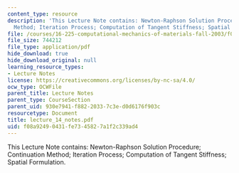```yaml
---
content_type: resource
description: 'This Lecture Note contains: Newton-Raphson Solution Procedure; Continuation
  Method; Iteration Process; Computation of Tangent Stiffness; Spatial Formulation.'
file: /courses/16-225-computational-mechanics-of-materials-fall-2003/f08a92490431fe7345827a1f2c339ad4_lecture_14_notes.pdf
file_size: 744212
file_type: application/pdf
hide_download: true
hide_download_original: null
learning_resource_types:
- Lecture Notes
license: https://creativecommons.org/licenses/by-nc-sa/4.0/
ocw_type: OCWFile
parent_title: Lecture Notes
parent_type: CourseSection
parent_uid: 930e7941-f882-2033-7c3e-d0d6176f903c
resourcetype: Document
title: lecture_14_notes.pdf
uid: f08a9249-0431-fe73-4582-7a1f2c339ad4
---
```

This Lecture Note contains: Newton-Raphson Solution Procedure; Continuation Method; Iteration Process; Computation of Tangent Stiffness; Spatial Formulation.